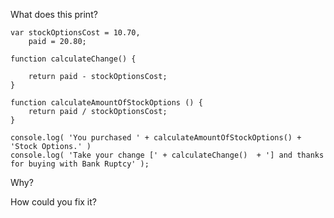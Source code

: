 What does this print?

    var stockOptionsCost = 10.70,
        paid = 20.80;

    function calculateChange() {

        return paid - stockOptionsCost;
    }

    function calculateAmountOfStockOptions () {
        return paid / stockOptionsCost;
    }

    console.log( 'You purchased ' + calculateAmountOfStockOptions() + 'Stock Options.' )
    console.log( 'Take your change [' + calculateChange()  + '] and thanks for buying with Bank Ruptcy' );

Why?

How could you fix it?